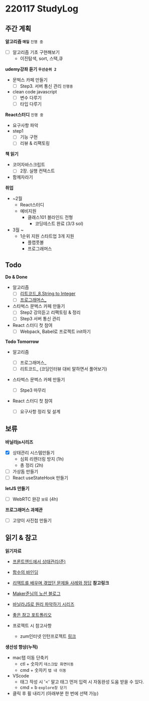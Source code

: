# 220117 StudyLog

## **주간 계획**

**알고리즘 `매일`** `진행 중`

- [ ] 알고리즘 기초 구현해보기
  - 이진탐색, sort, 스택,큐

**udemy강좌 듣기 `우선순위 2`**

- 문벅스 카페 만들기
  - [ ] Step3. 서버 통신 관리 `진행중`
- clean code javascript
  - [ ] 변수 다루기
  - [ ] 타입 다루기

**React스터디** `진행 중`

- 요구사항 파악
- step1
  - [ ] 기능 구현
  - [ ] 리뷰 & 리팩토링

**책 읽기**

- 코어자바스크립트
  - [ ] 2장. 실행 컨텍스트
- 함께자라기

**취업**

- ~2월
  - React스터디
  - 예비지원
    - 클래스101 블라인드 전형
      - 코딩테스트 완료 (3/3 sol)
- 3월 ~
  - 1순위 지원 스타트업 3개 지원
    - 플랩풋볼
    - 프로그래머스

## **Todo**

**Do & Done**

- 알고리즘
  - [ ] [리트코드\_8.String to Integer]()
  - [ ] [프로그래머스\_]()
- 스타벅스 문벅스 카페 만들기
  - [ ] Step2 강의듣고 리팩토링 & 정리
  - [ ] Step3 서버 통신 관리
- React 스터디 첫 참여
  - [ ] Webpack, Babel로 프로젝트 init하기

**Todo Tomorrow**

- 알고리즘

  - [ ] 프로그래머스\_
  - [ ] 리트코드\_ (코딩인터뷰 대비 말하면서 풀어보기)

- 스타벅스 문벅스 카페 만들기

  - [ ] Stpe3 마무리

- React 스터디 첫 참여
  - [ ] 요구사항 정리 및 설계

## **보류**

**바닐라js시리즈**

- [x] 상태관리 시스템만들기
  - 심회 리렌더링 방지 (1h)
  - 총 정리 (2h)
- [ ] 가상돔 만들기
- [ ] React useStateHook 만들기

**letJS 만들기**

- [ ] WebRTC 완강 `보류` (4h)

**프로그래머스 과제관**

- [ ] 고양이 사진첩 만들기

## 읽기 & 참고

**읽기자료**

- [프론트엔드에서 상태관리(준)](https://blog.makerjun.com/bebaa351-86b0-44a1-8a55-d3e239d3c238)
- [함수의 바인딩](https://ko.javascript.info/bind)
- [리액트를 배우며 겪었던 문제들 사례와 정답](React-questions)
  **참고링크**

- [Maker준님의 노션 블로그](https://blog.makerjun.com/)
- [바닐라JS로 원리 파악하기 시리즈](https://junilhwang.github.io/TIL/Javascript/Design/Vanilla-JS-Component/#_1-%E1%84%87%E1%85%AE%E1%86%AF%E1%84%91%E1%85%A7%E1%86%AB%E1%84%92%E1%85%A1%E1%86%B7%E1%84%8B%E1%85%B3%E1%86%AF-%E1%84%80%E1%85%A1%E1%86%B7%E1%84%8C%E1%85%B5%E1%84%92%E1%85%A1%E1%84%80%E1%85%B5)
- [좋은 참고 포트폴리오](https://tulip-primula-da4.notion.site/f2febd84e3be40f5a00374807ad7eba2)
- 프로젝트 시 참고사항
  - zum인터넷 인턴프로젝트 [링크](https://zuminternet.github.io/zum-front-investing-clone/)

**생산성 향상(누적)**

- mac탭 이동 단축키
  - ctl + 숫자키 `데스크탑 화면이동`
  - cmd + 숫자키 `탭 내 이동`
- VScode
  - 태그 작성 시 '<' 말고 태그 먼저 입력 시 자동완성 도움 받을 수 있다.
  - cmd + b `explore창 닫기`
- 클릭 후 휠 내리기 (아래부분 한 번에 선택 가능)
